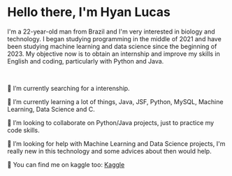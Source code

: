 <!--
**HyanLucas/HyanLucas** is a ✨ _special_ ✨ repository because its `README.md` (this file) appears on your GitHub profile.

Here are some ideas to get you started:

- 🔭 I’m currently working on ...
- 🌱 I’m currently learning ...
- 👯 I’m looking to collaborate on ...
- 🤔 I’m looking for help with ...
- 💬 Ask me about ...
- 📫 How to reach me: ...
- 😄 Pronouns: ...
- ⚡ Fun fact: ...
-->

<h1>Hello there, I'm Hyan Lucas</h1>

<p>I'm a 22-year-old man from Brazil and I'm very interested in biology and technology. I began studying programming in the middle of 2021 and have been studying machine learning and data science since the beginning of 2023. My objective now is to obtain an internship and improve my skills in English and coding, particularly with Python and Java.</p>
<br>
<p>🔭 I’m currently searching for a interenship.</p>
<p>🌱 I’m currently learning a lot of things, Java, JSF, Python, MySQL, Machine Learning, Data Science and C.</p>
<p>👯 I’m looking to collaborate on Python/Java projects, just to practice my code skills.</p>
<p>🤔 I’m looking for help with Machine Learning and Data Science projects, I'm really new in this technology and some advices about then would help.</p>
<p>🤖 You can find me on kaggle too: <a href="https://www.kaggle.com/hyanlucas">Kaggle</a></p>

